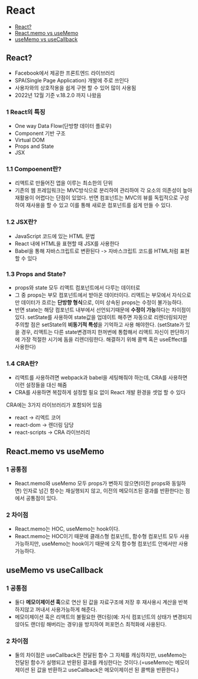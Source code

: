 # React

- [React?](#react-1)
- [React.memo vs useMemo](#reactmemo-vs-usememo)
- [useMemo vs useCallback](#usememo-vs-usecallback)

## React?
- Facebook에서 제공한 프론트엔드 라이브러리
- SPA(Single Page Application) 개발에 주로 쓰인다
- 사용자와의 상호작용을 쉽게 구현 할 수 있어 많이 사용됨
- 2022년 12월 기준 v.18.2.0 까지 나왔음

### 1 React의 특징
- One way Data Flow(단방향 데이터 플로우)
- Component 기반 구조
- Virtual DOM
- Props and State
- JSX

### 1.1 Compoenent란?
- 리액트로 만들어진 앱을 이루는 최소한의 단위
- 기존의 웹 프레임워크는 MVC방식으로 분리하여 관리하여 각 요소의 의존성이 높아 재활용이 어렵다는 단점이 있었다. 반면 컴포넌트는 MVC의 뷰를 독립적으로 구성하여 재사용을 할 수 있고 이를 통해 새로운 컴포넌트를 쉽게 만들 수 있다.

### 1.2 JSX란?
- JavaScript 코드에 있는 HTML 문법
- React 내에 HTML을 표현할 때 JSX를 사용한다
- Babel을 통해 자바스크립트로 변환된다 -> 자바스크립트 코드를 HTML처럼 표현할 수 있다

### 1.3 Props and State?
- props와 state 모두 리액트 컴포넌트에서 다루는 데이터로
- 그 중 props는 부모 컴포넌트에서 받아온 데이터이다. 리액트는 부모에서 자식으로만 데이터가 흐르는 **단방향 형식**으로, 이미 상속된 props는 수정이 불가능하다.
- 반면 state는 해당 컴포넌트 내부에서 선언되기때문에 **수정이 가능**하다는 차이점이 있다. setState를 사용하여 state값을 업데이트 해주면 자동으로 리렌더링되지만 주의할 점은 setState의 **비동기적 특성**을 기억하고 사용 해야한다. (setState가 있을 경우, 리액트는 다른 state변경까지 한꺼번에 통합해서 리액트 자신이 판단하기에 가장 적절한 시기에 돔을 리렌더링한다. 해결하기 위해 콜백 혹은 useEffect를 사용한다)

### 1.4 CRA란?
- 리액트를 사용하려면 webpack과 babel을 세팅해줘야 하는데, CRA를 사용하면 이런 설정들을 대신 해줌
- CRA를 사용하면 복잡하게 설정할 필요 없이 React 개발 환경을 셋업 할 수 있다

CRA에는 3가지 라이브러리가 포함되어 있음

- react → 리엑트 코어
- react-dom → 렌더링 담당
- react-scripts → CRA 라이브러리

## React.memo vs useMemo

### 1 공통점
- React.memo와 useMemo 모두 props가 변하지 않으면(이전 props와 동일하면) 인자로 넘긴 함수는 재실행되지 않고, 이전의 메모이즈된 결과를 반환한다는 점에서 공통점이 있다.

### 2 차이점
- React.memo는 HOC, useMemo는 hook이다.
- React.memo는 HOC이기 때문에 클래스형 컴포넌트, 함수형 컴포넌트 모두 사용 가능하지만, useMemo는 hook이기 때문에 오직 함수형 컴포넌트 안에서만 사용 가능하다.

## useMemo vs useCallback

### 1 공통점
- 둘다 **메모이제이션 훅**으로 연산 된 값을 자료구조에 저장 후 재사용시 계산을 반복하지않고 꺼내서 사용가능하게 해준다.
- 메모이제이션 훅은 리액트의 불필요한 랜더링(예: 자식 컴포넌트의 상태가 변경되지않아도 랜더링 해버리는 경우)을 방지하여 퍼포먼스 최적화에 사용된다.

### 2 차이점
- 둘의 차이점은 useCallback은 전달된 함수 그 자체를 캐싱하지만, useMemo는 전달된 함수가 실행되고 반환된 결과를 캐싱한다는 것이다.(=useMemo는 메모이제이션 된 값을 반환하고 useCallback은 메모이제이션 된 콜백을 반환한다.)